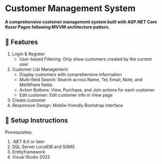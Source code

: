 # Customer Management System
**A comprehensive customer management system built with ASP.NET Core Razor Pages following MVVM architecture pattern.**

## 🚀 Features
1. Login & Register
    - User-based Filtering: Only show customers created by the current user
2. Customer List Management:
    - Display customers with comprehensive information
    - Multi-field Search: Search across Name, Tel, Email, Note, and MetWhere fields
    - Action Buttons: View, Purchase, and Join actions for each customer
    - Edit customer: Edit customer info in View page
3. Create customer
4. Responsive Design: Mobile-friendly Bootstrap interface

## 🔧 Setup Instructions
Prerequisites:
1. .NET 8.0 or later
2. SQL Server LocalDB and SSMS
3. Entityframework
4. Visual Studio 2022 

